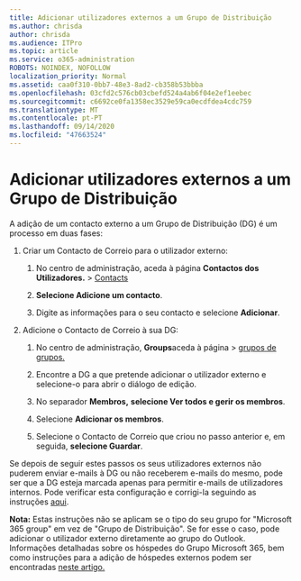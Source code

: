 ```yaml
---
title: Adicionar utilizadores externos a um Grupo de Distribuição
ms.author: chrisda
author: chrisda
ms.audience: ITPro
ms.topic: article
ms.service: o365-administration
ROBOTS: NOINDEX, NOFOLLOW
localization_priority: Normal
ms.assetid: caa0f310-0bb7-48e3-8ad2-cb358b53bbba
ms.openlocfilehash: 03cfd2c576cb03cbefd524a4ab6f04e2ef1eebec
ms.sourcegitcommit: c6692ce0fa1358ec3529e59ca0ecdfdea4cdc759
ms.translationtype: MT
ms.contentlocale: pt-PT
ms.lasthandoff: 09/14/2020
ms.locfileid: "47663524"
---
```

# <a name="add-external-users-to-a-distribution-group"></a>Adicionar utilizadores externos a um Grupo de Distribuição

A adição de um contacto externo a um Grupo de Distribuição (DG) é um processo em duas fases:
  
1. Criar um Contacto de Correio para o utilizador externo:
    
    1. No centro de administração, aceda à página **Contactos dos Utilizadores.**  >  [Contacts](https://admin.microsoft.com/adminportal/home#/Contact) 
    
    2. **Selecione Adicione um contacto**.
    
    3. Digite as informações para o seu contacto e selecione **Adicionar**.
    
2. Adicione o Contacto de Correio à sua DG:
    
    1. No centro de administração, **Groups**aceda à página  >  [grupos de grupos.](https://admin.microsoft.com/adminportal/home#/groups) 
    
    2. Encontre a DG a que pretende adicionar o utilizador externo e selecione-o para abrir o diálogo de edição.
    
    3. No separador **Membros,** **selecione Ver todos e gerir os membros**. 
    
    4. Selecione **Adicionar os membros**.
    
    5. Selecione o Contacto de Correio que criou no passo anterior e, em seguida, **selecione Guardar**.
    
Se depois de seguir estes passos os seus utilizadores externos não puderem enviar e-mails à DG ou não receberem e-mails do mesmo, pode ser que a DG esteja marcada apenas para permitir e-mails de utilizadores internos. Pode verificar esta configuração e corrigi-la seguindo as instruções [aqui](https://docs.microsoft.com/exchange/mail-flow-best-practices/non-delivery-reports-in-exchange-online/fix-error-code-5-7-133-in-exchange-online).
  
 **Nota:** Estas instruções não se aplicam se o tipo do seu grupo for "Microsoft 365 group" em vez de "Grupo de Distribuição". Se for esse o caso, pode adicionar o utilizador externo diretamente ao grupo do Outlook. Informações detalhadas sobre os hóspedes do Grupo Microsoft 365, bem como instruções para a adição de hóspedes externos podem ser encontradas [neste artigo.](https://support.office.com/article/Guest-access-in-Office-365-Groups-bfc7a840-868f-4fd6-a390-f347bf51aff6.aspx)
  